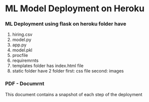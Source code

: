 # ML Model Deployment on Heroku


### ML Deployment using flask on heroku folder have

1. hiring.csv 
2. model.py 
3. app.py
4. model.pkl
5. procfile
6. requiremrnts
7. templates folder has index.html file 
8. static folder have 2 folder 
 first: css file 
 second: images
 
 
### PDF - Documrnt
 This document contains a snapshot of each step of the deployment
